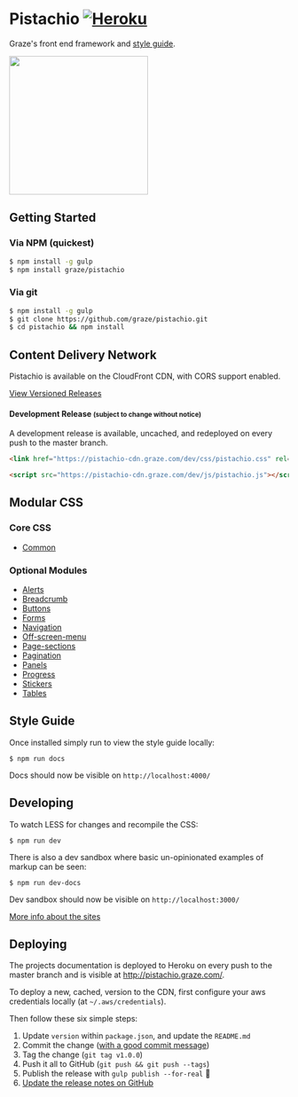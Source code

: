 # Pistachio [![Heroku](http://heroku-badge.herokuapp.com/?app=graze-pistachio&style=flat)](http://pistachio.graze.com)

Graze's front end framework and [style guide](http://pistachio.graze.com).

<img src="http://i.giphy.com/104bRNqTMy2wE.gif" width="250">

## Getting Started

### Via NPM (quickest)

```bash
$ npm install -g gulp
$ npm install graze/pistachio
```

### Via git

```bash
$ npm install -g gulp
$ git clone https://github.com/graze/pistachio.git
$ cd pistachio && npm install
```

## Content Delivery Network

Pistachio is available on the CloudFront CDN, with CORS support enabled.

[View Versioned Releases](https://github.com/graze/pistachio/releases)

#### Development Release <small>(subject to change without notice)</small>

A development release is available, uncached, and redeployed on every push to the master branch.

```html
<link href="https://pistachio-cdn.graze.com/dev/css/pistachio.css" rel="stylesheet">
```

```html
<script src="https://pistachio-cdn.graze.com/dev/js/pistachio.js"></script>
```

## Modular CSS

### Core CSS

 - [Common](https://pistachio-cdn.graze.com/dev/css/common.css)

### Optional Modules

 - [Alerts](https://pistachio-cdn.graze.com/dev/css/alerts.css)
 - [Breadcrumb](https://pistachio-cdn.graze.com/dev/css/breadcrumb.css)
 - [Buttons](https://pistachio-cdn.graze.com/dev/css/buttons.css)
 - [Forms](https://pistachio-cdn.graze.com/dev/css/forms.css)
 - [Navigation](https://pistachio-cdn.graze.com/dev/css/navigation.css)
 - [Off-screen-menu](https://pistachio-cdn.graze.com/dev/css/off-screen-menu.css)
 - [Page-sections](https://pistachio-cdn.graze.com/dev/css/page-sections.css)
 - [Pagination](https://pistachio-cdn.graze.com/dev/css/pagination.css)
 - [Panels](https://pistachio-cdn.graze.com/dev/css/panels.css)
 - [Progress](https://pistachio-cdn.graze.com/dev/css/progress.css)
 - [Stickers](https://pistachio-cdn.graze.com/dev/css/stickers.css)
 - [Tables](https://pistachio-cdn.graze.com/dev/css/tables.css)

## Style Guide

Once installed simply run to view the style guide locally:

```
$ npm run docs
```

Docs should now be visible on ```http://localhost:4000/```

## Developing

To watch LESS for changes and recompile the CSS:

```
$ npm run dev
```

There is also a dev sandbox where basic un-opinionated examples of markup can be seen:

```
$ npm run dev-docs
```

Dev sandbox should now be visible on ```http://localhost:3000/```

[More info about the sites](site/README.md)

## Deploying

The projects documentation is deployed to Heroku on every push to the master branch and is visible at http://pistachio.graze.com/.

To deploy a new, cached, version to the CDN, first configure your aws credentials locally (at `~/.aws/credentials`).

Then follow these six simple steps:

1. Update `version` within `package.json`, and update the `README.md`
2. Commit the change ([with a good commit message](http://tbaggery.com/2008/04/19/a-note-about-git-commit-messages.html))
3. Tag the change (`git tag v1.0.0`)
4. Push it all to GitHub (`git push && git push --tags`)
5. Publish the release with `gulp publish --for-real` :rocket:
6. [Update the release notes on GitHub](https://github.com/graze/pistachio/tags)
